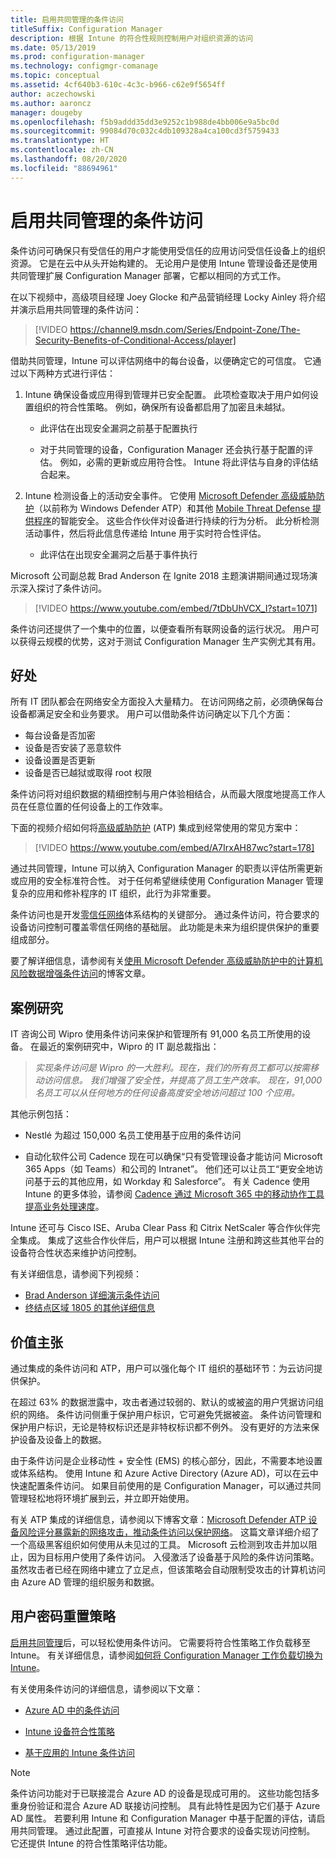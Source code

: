 ```yaml
---
title: 启用共同管理的条件访问
titleSuffix: Configuration Manager
description: 根据 Intune 的符合性规则控制用户对组织资源的访问
ms.date: 05/13/2019
ms.prod: configuration-manager
ms.technology: configmgr-comanage
ms.topic: conceptual
ms.assetid: 4cf640b3-610c-4c3c-b966-c62e9f5654ff
author: aczechowski
ms.author: aaroncz
manager: dougeby
ms.openlocfilehash: f5b9addd35dd3e9252c1b988de4bb006e9a5bc0d
ms.sourcegitcommit: 99084d70c032c4db109328a4ca100cd3f5759433
ms.translationtype: HT
ms.contentlocale: zh-CN
ms.lasthandoff: 08/20/2020
ms.locfileid: "88694961"
---
```

# <a name="conditional-access-with-co-management"></a>启用共同管理的条件访问

条件访问可确保只有受信任的用户才能使用受信任的应用访问受信任设备上的组织资源。 它是在云中从头开始构建的。 无论用户是使用 Intune 管理设备还是使用共同管理扩展 Configuration Manager 部署，它都以相同的方式工作。

在以下视频中，高级项目经理 Joey Glocke 和产品营销经理 Locky Ainley 将介绍并演示启用共同管理的条件访问：

> [!VIDEO https://channel9.msdn.com/Series/Endpoint-Zone/The-Security-Benefits-of-Conditional-Access/player]

借助共同管理，Intune 可以评估网络中的每台设备，以便确定它的可信度。 它通过以下两种方式进行评估：

1. Intune 确保设备或应用得到管理并已安全配置。 此项检查取决于用户如何设置组织的符合性策略。 例如，确保所有设备都启用了加密且未越狱。  

    - 此评估在出现安全漏洞之前基于配置执行  

    - 对于共同管理的设备，Configuration Manager 还会执行基于配置的评估。 例如，必需的更新或应用符合性。 Intune 将此评估与自身的评估结合起来。  

2. Intune 检测设备上的活动安全事件。 它使用 [Microsoft Defender 高级威胁防护](/windows/security/threat-protection/microsoft-defender-atp/microsoft-defender-advanced-threat-protection)（以前称为 Windows Defender ATP）和其他 [Mobile Threat Defense 提供程序](https://www.lookout.com/about/partners/microsoft)的智能安全。 这些合作伙伴对设备进行持续的行为分析。 此分析检测活动事件，然后将此信息传递给 Intune 用于实时符合性评估。  

    - 此评估在出现安全漏洞之后基于事件执行  

Microsoft 公司副总裁 Brad Anderson 在 Ignite 2018 主题演讲期间通过现场演示深入探讨了条件访问。 

> [!VIDEO https://www.youtube.com/embed/7tDbUhVCX_I?start=1071]

条件访问还提供了一个集中的位置，以便查看所有联网设备的运行状况。 用户可以获得云规模的优势，这对于测试 Configuration Manager 生产实例尤其有用。


## <a name="benefits"></a>好处

所有 IT 团队都会在网络安全方面投入大量精力。 在访问网络之前，必须确保每台设备都满足安全和业务要求。 用户可以借助条件访问确定以下几个方面： 
- 每台设备是否加密  
- 设备是否安装了恶意软件  
- 设备设置是否更新  
- 设备是否已越狱或取得 root 权限  

条件访问将对组织数据的精细控制与用户体验相结合，从而最大限度地提高工作人员在任意位置的任何设备上的工作效率。

下面的视频介绍如何将[高级威胁防护](https://www.microsoft.com/windowsforbusiness/windows-atp) (ATP) 集成到经常使用的常见方案中：

> [!VIDEO https://www.youtube.com/embed/A7IrxAH87wc?start=178]

通过共同管理，Intune 可以纳入 Configuration Manager 的职责以评估所需更新或应用的安全标准符合性。 对于任何希望继续使用 Configuration Manager 管理复杂的应用和修补程序的 IT 组织，此行为非常重要。

条件访问也是开发[零信任网络](https://cloudblogs.microsoft.com/microsoftsecure/2018/06/14/building-zero-trust-networks-with-microsoft-365/)体系结构的关键部分。 通过条件访问，符合要求的设备访问控制可覆盖零信任网络的基础层。 此功能是未来为组织提供保护的重要组成部分。

要了解详细信息，请参阅有关[使用 Microsoft Defender 高级威胁防护中的计算机风险数据增强条件访问](https://techcommunity.microsoft.com/t5/Enterprise-Mobility-Security/Enhancing-conditional-access-with-machine-risk-data-from-Windows/ba-p/250559)的博客文章。



## <a name="case-studies"></a>案例研究

IT 咨询公司 Wipro 使用条件访问来保护和管理所有 91,000 名员工所使用的设备。 在最近的案例研究中，Wipro 的 IT 副总裁指出：

> *实现条件访问是 Wipro 的一大胜利。现在，我们的所有员工都可以按需移动访问信息。* 
> *我们增强了安全性，并提高了员工生产效率。  现在，91,000 名员工可以从任何地方的任何设备高度安全地访问超过 100 个应用。*

<!-- waiting for the case study to be public
For more information, see [Wipro drives mobile productivity with Microsoft cloud security tools to improve customer engagements](https://customers.microsoft.com/story/446f72f9-2f50-4697-b688-6d279786e010)
-->

其他示例包括： 

- Nestlé 为超过 150,000 名员工使用基于应用的条件访问  

- 自动化软件公司 Cadence 现在可以确保“只有受管理设备才能访问 Microsoft 365 Apps（如 Teams）和公司的 Intranet”。 他们还可以让员工“更安全地访问基于云的其他应用，如 Workday 和 Salesforce”。 有关 Cadence 使用 Intune 的更多体验，请参阅 [Cadence 通过 Microsoft 365 中的移动协作工具提高业务处理速度](https://customers.microsoft.com/story/cadence-partner-professional-services-microsoft-365)。

Intune 还可与 Cisco ISE、Aruba Clear Pass 和 Citrix NetScaler 等合作伙伴完全集成。 集成了这些合作伙伴后，用户可以根据 Intune 注册和跨这些其他平台的设备符合性状态来维护访问控制。

有关详细信息，请参阅下列视频：
- [Brad Anderson 详细演示条件访问](https://youtu.be/8321obNofgM?t=547)  
- [终结点区域 1805 的其他详细信息](https://youtu.be/f-ILlEuBFZg?t=196)  


## <a name="value-proposition"></a>价值主张

通过集成的条件访问和 ATP，用户可以强化每个 IT 组织的基础环节：为云访问提供保护。

在超过 63% 的数据泄露中，攻击者通过较弱的、默认的或被盗的用户凭据访问组织的网络。 条件访问侧重于保护用户标识，它可避免凭据被盗。 条件访问管理和保护用户标识，无论是特权标识还是非特权标识都不例外。 没有更好的方法来保护设备及设备上的数据。

由于条件访问是企业移动性 + 安全性 (EMS) 的核心部分，因此，不需要本地设置或体系结构。 使用 Intune 和 Azure Active Directory (Azure AD)，可以在云中快速配置条件访问。 如果目前使用的是 Configuration Manager，可以通过共同管理轻松地将环境扩展到云，并立即开始使用。

有关 ATP 集成的详细信息，请参阅以下博客文章：[Microsoft Defender ATP 设备风险评分暴露新的网络攻击，推动条件访问以保护网络](https://cloudblogs.microsoft.com/microsoftsecure/2018/11/28/windows-defender-atp-device-risk-score-exposes-new-cyberattack-drives-conditional-access-to-protect-networks/)。 这篇文章详细介绍了一个高级黑客组织如何使用从未见过的工具。 Microsoft 云检测到攻击并加以阻止，因为目标用户使用了条件访问。 入侵激活了设备基于风险的条件访问策略。 虽然攻击者已经在网络中建立了立足点，但该策略会自动限制受攻击的计算机访问由 Azure AD 管理的组织服务和数据。



## <a name="configure"></a>用户密码重置策略

[启用共同管理](how-to-enable.md)后，可以轻松使用条件访问。 它需要将符合性策略工作负载移至 Intune。 有关详细信息，请参阅[如何将 Configuration Manager 工作负载切换为 Intune](how-to-switch-workloads.md)。 

有关使用条件访问的详细信息，请参阅以下文章： 

- [Azure AD 中的条件访问](/azure/active-directory/conditional-access/overview)  

- [Intune 设备符合性策略](/intune/device-compliance)  

- [基于应用的 Intune 条件访问](/intune/app-based-conditional-access-intune)  

> [!Note]  
> 条件访问功能对于已联接混合 Azure AD 的设备是现成可用的。 这些功能包括多重身份验证和混合 Azure AD 联接访问控制。 具有此特性是因为它们基于 Azure AD 属性。 若要利用 Intune 和 Configuration Manager 中基于配置的评估，请启用共同管理。 通过此配置，可直接从 Intune 对符合要求的设备实现访问控制。 它还提供 Intune 的符合性策略评估功能。